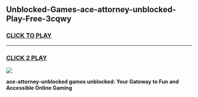 
## Unblocked-Games-ace-attorney-unblocked-Play-Free-3cqwy
<h3>
<a href="https://premium76.site?title=ace-attorney-unblocked&ref=20M">CLICK TO PLAY</a></h3>
<hr>

<h3>
<a href="https://premium76.site?title=ace-attorney-unblocked&ref=20M">CLICK 2 PLAY</a>
  
</h3>

<a href="https://premium76.site?title=ace-attorney-unblocked&ref=19M"><img src="https://clearcache.store/games.png"></a>


**ace-attorney-unblocked games unblocked: Your Gateway to Fun and Accessible Online Gaming**
